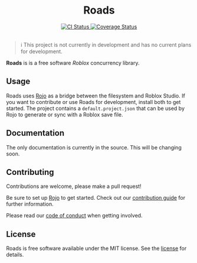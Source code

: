 <div align="center">
	<h1>Roads</h1>
</div>
<div align="center">
	<a href="https://github.com/LastTalon/Roads/actions">
		<img src="https://github.com/LastTalon/Roads/workflows/CI/badge.svg" alt="CI Status">
	</a>
	<a href="https://coveralls.io/github/LastTalon/Roads?branch=master">
		<img src="https://coveralls.io/repos/github/LastTalon/Roads/badge.svg?branch=master" alt="Coverage Status">
	</a>
</div>
<br>

> :information_source: This project is not currently in development and has no
> current plans for development.

**Roads** is is a free software _Roblox_ concurrency library.

## Usage

Roads uses [Rojo](https://rojo.space/) as a bridge between the filesystem and
Roblox Studio. If you want to contribute or use Roads for development, install
both to get started. The project contains a `default.project.json` that can be
used by Rojo to generate or sync with a Roblox save file.

## Documentation

The only documentation is currently in the source. This will be changing soon.

## Contributing

Contributions are welcome, please make a pull request!

Be sure to set up [Rojo](https://rojo.space/) to get started. Check out our
[contribution guide](CONTRIBUTING.md) for further information.

Please read our [code of conduct](CODE_OF_CONDUCT.md) when getting involved.

## License

Roads is free software available under the MIT license. See the
[license](LICENSE.md) for details.
